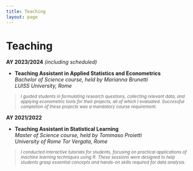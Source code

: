 ```yaml
---
title: Teaching
layout: page
---
```


# Teaching

**AY 2023/2024** *(including scheduled)*
- <b>**Teaching Assistant in Applied Statistics and Econometrics** </b>  
*Bachelor of Science course, held by Marianna Brunetti*  
*LUISS University, Rome*

> <sub> *I guided students in formulating research questions, collecting relevant data, and applying econometric tools for their projects, all of which I evaluated. Successful completion of these projects was a mandatory course requirement.*

**AY 2021/2022** 
- <b>**Teaching Assistant in Statistical Learning** </b>  
*Master of Science course, held by Tommaso Proietti*  
*University of Rome Tor Vergata, Rome*

> <sub> *I conducted interactive tutorials for students, focusing on practical applications of machine learning techniques using R. These sessions were designed to help students grasp essential concepts and hands-on skills required for data analysis.*
